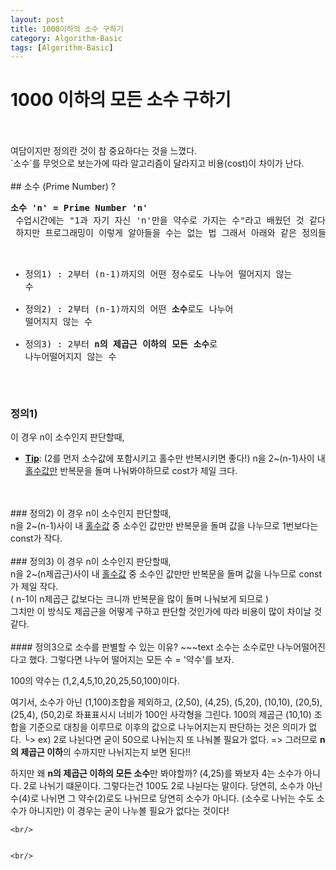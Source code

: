 ```yaml
---
layout: post
title: 1000이하의 소수 구하기
category: Algorithm-Basic
tags: [Algorithm-Basic]
---
```


# 1000 이하의 모든 소수 구하기
<br/>
<br/>
여담이지만 정의란 것이 참 중요하다는 것을 느꼈다. <br/>
`소수`를 무엇으로 보는가에 따라 알고리즘이 달라지고 비용(cost)이 차이가 난다.<br/> 
<br/>
## 소수 (Prime Number) ?
<pre class="highlight">
<strong>소수 'n' = Prime Number 'n'</strong>
 수업시간에는 "1과 자기 자신 'n'만을 약수로 가지는 수"라고 배웠던 것 같다.
 하지만 프로그래밍이 이렇게 알아들을 수는 없는 법 그래서 아래와 같은 정의들이 나타난다.
 
 - 정의1) : 2부터 (n-1)까지의 어떤 정수로도 나누어 떨어지지 않는 수
 - 정의2) : 2부터 (n-1)까지의 어떤 **소수**로도 나누어 떨어지지 않는 수
 - 정의3) : 2부터 **n의 제곱근 이하의 모든 소수**로 나누어떨어지지 않는 수
</pre>

### 정의1)
이 경우 n이 소수인지 판단할때,<br/>
 * <u><strong>Tip</strong></u>: (2를 먼저 소수값에 포함시키고 홀수만 반복시키면 좋다!)
n을 2~(n-1)사이 내 <u>홀수값만</u> 반복문을 돌며 나눠봐야하므로 cost가 제일 크다.
<br/>
<br/>
### 정의2)
이 경우 n이 소수인지 판단할때,<br/>
n을 2~(n-1)사이 내 <u>홀수값</u> 중 소수인 값만만 반복문을 돌며 값을 나누므로 1번보다는 const가 작다.
<br/>
<br/>
### 정의3)
이 경우 n이 소수인지 판단할때,<br/>
n을 2~(n제곱근)사이 내 <u>홀수값</u> 중 소수인 값만만 반복문을 돌며 값을 나누므로 const가 제일 작다.<br/>
( n-1이 n제곱근 값보다는 크니까 반복문을 많이 돌며 나눠보게 되므로 )<br/>
그치만 이 방식도 제곱근을 어떻게 구하고 판단할 것인가에 따라 비용이 많이 차이날 것 같다. <br/>
<br/>
#### 정의3으로 소수를 판별할 수 있는 이유?
~~~text
 소수는 소수로만 나누어떨어진다고 했다. 그렇다면 나누어 떨어지는 모든 수  = '약수'를 보자.
 
 100의 약수는 (1,2,4,5,10,20,25,50,100)이다.
 
 여기서, 소수가 아닌 (1,100)조합을 제외하고,
 (2,50), (4,25), (5,20), (10,10), (20,5), (25,4), (50,2)로 좌표표시시 너비가 100인 사각형을 그린다.
 100의 제곱근 (10,10) 조합을 기준으로 대칭을 이루므로 이후의 값으로 나누어지는지 판단하는 것은 의미가 없다.
 └> ex) 2로 나뉜다면 굳이 50으로 나뉘는지 또 나눠볼 필요가 없다.
 => 그러므로 **n의 제곱근 이하**의 수까지만 나뉘지는지 보면 된다!!
 
 하지만 왜 **n의 제곱근 이하의 모든 소수**만 봐야할까?
 (4,25)를 봐보자
 4는 소수가 아니다. 2로 나뉘기 떄문이다. 그렇다는건 100도 2로 나뉜다는 말이다.
 당연히, 소수가 아닌 수(4)로 나뉘면 그 약수(2)로도 나뉘므로 당연히 소수가 아니다.
 (소수로 나뉘는 수도 소수가 아니지만) 이 경우는 굳이 나누볼 필요가 없다는 것이다!
~~~ 
<br/>


<br/>
